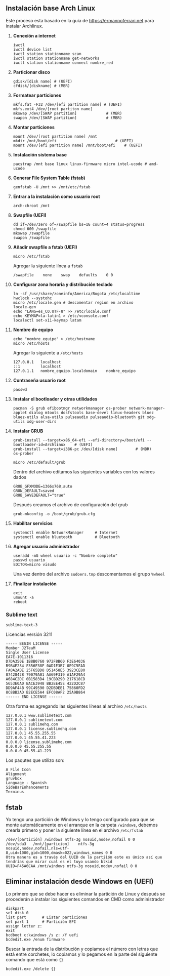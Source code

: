 ## Instalación base Arch Linux

Este proceso esta basado en la guía de https://ermannoferrari.net para instalar Archlinux.


1. **Conexión a internet**

   ~~~
   iwctl
   iwctl device list
   iwctl station stationname scan
   iwctl station stationname get-networks
   iwctl station stationname connect nombre_red
   ~~~

2. **Particionar disco**

   ~~~
   gdisk/[disk name] # (UEFI)
   cfdisk/[diskname] # (MBR)
   ~~~

3. **Formatear particiones**

   ~~~
   mkfs.fat -F32 /dev/[efi partition name] # (UEFI)
   mkfs.ext4 /dev/[root partiton name]
   mkswap /dev/[SWAP partition] 			# (MBR)
   swapon /dev/[SWAP partition] 			# (MBR)
   ~~~

4. **Montar particiones**

   ~~~
   mount /dev/[root partition name] /mnt
   mkdir /mnt/boot/efi 							# (UEFI)
   mount /dev/[efi partition name] /mnt/boot/efi 	# (UEFI)
   ~~~

5. **Instalación sistema base**

   ~~~
   pacstrap /mnt base linux linux-firmware micro intel-ucode # amd-ucode
   ~~~

6. **Generar File System Table (fstab)**

   ~~~
   genfstab -U /mnt >> /mnt/etc/fstab
   ~~~

7. **Entrar a la instalación como usuario root**

   ~~~
   arch-chroot /mnt
   ~~~

8. **Swapfile (UEFI)**

   ~~~
   dd if=/dev/zero of=/swapfile bs=1G count=4 status=progress
   chmod 600 /swapfile
   mkswap /swapfile
   swapon /swapfile
   ~~~

9. **Añadir swapfile a fstab (UEFI)**

   ~~~
   micro /etc/fstab
   ~~~

   Agregar la siguiente línea a `fstab`

   ~~~
   /swapfile    none    swap    defaults    0 0
   ~~~

10. **Configurar zona horaria y distribución teclado**

    ~~~
    ln -sf /usr/share/zoneinfo/America/Bogota /etc/localtime
    hwclock --systohc
    micro /etc/locale.gen # descomentar region en archivo
    locale-gen
    echo "LANG=es_CO.UTF-8" >> /etc/locale.conf
    echo KEYMAP=la-latin1 > /etc/vconsole.conf
    localectl set-x11-keymap latam
    ~~~
    
11. **Nombre de equipo**

    ~~~
    echo "nombre_equipo" > /etc/hostname
    micro /etc/hosts
    ~~~
    
    Agregar lo siguiente a `/etc/hosts`

    ~~~
    127.0.0.1   localhost
    ::1         localhost
    127.0.1.1   nombre_equipo.localdomain    nombre_equipo
    ~~~
    
12. **Contraseña usuario root**

    ~~~
    passwd
    ~~~

13. **Instalar el bootloader y otras utilidades**

    ~~~
    pacman -S grub efibootmgr networkmanager os-prober network-manager-applet dialog mtools dosfstools base-devel linux-headers bluez bluez-utils alsa-utils pulseaudio pulseaudio-bluetooth git xdg-utils xdg-user-dirs
    ~~~

14. **Instalar GRUB**

    ~~~
    grub-install --target=x86_64-efi --efi-directory=/boot/efi --bootloader-id=Archlinux    # (UEFI)
    grub-install --target=i386-pc /dev/[disk name]        # (MBR)
    os-prober
    ~~~

    ~~~
    micro /etc/default/grub
    ~~~
    
    Dentro del archivo editamos las siguientes variables con los valores dados

    ~~~
    GRUB_GFXMODE=1366x768,auto
    GRUN_DEFAULT=saved
    GRUB_SAVEDEFAULT="true"
    ~~~
    
    Después creamos el archivo de configuración del grub
    
    ~~~
    grub-mkconfig -o /boot/grub/grub.cfg
    ~~~
    
15. **Habilitar servicios**

    ~~~
    systemctl enable NetworkManager		# Internet
    systemctl enable bluetooth			# Bluetooth
    ~~~

16. **Agregar usuario administrador**

    ~~~
    useradd -mG wheel usuario -c "Nombre completo"
    passwd usuario
    EDITOR=micro visudo
    ~~~

    Una vez dentro del archivo `sudoers.tmp` descomentamos el grupo `%wheel`

17. **Finalizar instalación**

    ~~~
    exit
    umount -a
    reboot
    ~~~

    

### Sublime text

`sublime-text-3`

Licencias versión 3211

~~~
----- BEGIN LICENSE -----
Member J2TeaM
Single User License
EA7E-1011316
D7DA350E 1B8B0760 972F8B60 F3E64036
B9B4E234 F356F38F 0AD1E3B7 0E9C5FAD
FA0A2ABE 25F65BD8 D51458E5 3923CE80
87428428 79079A01 AA69F319 A1AF29A4
A684C2DC 0B1583D4 19CBD290 217618CD
5653E0A0 BACE3948 BB2EE45E 422D2C87
DD9AF44B 99C49590 D2DBDEE1 75860FD2
8C8BB2AD B2ECE5A4 EFC08AF2 25A9B864
------ END LICENSE ------
~~~

Otra forma es agregando las siguientes líneas al archivo `/etc/hosts` 

~~~
127.0.0.1 www.sublimetext.com
127.0.0.1 sublimetext.com
127.0.0.1 sublimehq.com
127.0.0.1 license.sublimehq.com
127.0.0.1 45.55.255.55
127.0.0.1 45.55.41.223
0.0.0.0 license.sublimehq.com
0.0.0.0 45.55.255.55
0.0.0.0 45.55.41.223
~~~

Los paqutes que utilizo son:

~~~
A File Icon
Alignment
gruvbox
Language - Spanish
SideBarEnhancements
Terminus
~~~


## fstab

Yo tengo una partición de Windows y lo tengo configurado para que se monte automáticamente en el arranque en la carpeta `/windows`, debemos crearla primero y poner la siguiente línea en el archivo `/etc/fstab`

~~~
/dev/[partición] /windows ntfs-3g nosuid,nodev,nofail 0 0
/dev/sda3	/mnt/[particion]	ntfs-3g		nosuid,nodev,nofail,nls=utf-8,uid=1000,gid=1000,dmask=022,windows_names	0 0
Otra manera es a través del UUID de la partiión este es único así que tendrías que mirar cual es el tuyo usando blkid
UUID=F45A6CAA /mnt/windows ntfs-3g nosuid,nodev,nofail 0 0
~~~

## Eliminar instalación desde Windows en (UEFI)
Lo primero que se debe hacer es eliminar la partición de Linux y después se procederán a instalar los siguientes comandos en CMD como administrador
~~~
diskpart
sel disk 0
list part		# Listar particiones
sel part 1		# Partición EFI
assign letter z:
exit
bcdboot c:\windows /s z: /f uefi
bcdedit.exe /enum firmware
~~~
Buscar la entrada de la distribución y copiamos el número con letras que está entre corchetes, lo copiamos y lo pegamos en la parte del siguiente comando que está como `{}`
~~~
bcdedit.exe /delete {}
~~~

